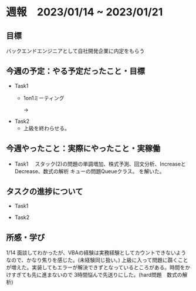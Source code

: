 # 週報　2023/01/14 ~ 2023/01/21
## 目標
バックエンドエンジニアとして自社開発企業に内定をもらう
## 今週の予定：やる予定だったこと・目標
- Task1
    - 1on1ミーティング

        →
- Task2
    - 上級を終わらせる。

## 今週やったこと：実際にやったこと・実稼働
- Task1
  　スタック(2)の問題の単調増加、株式予測、回文分析、IncreaseとDecrease、数式の解析
    キューの問題Queueクラス。
    を解いた。

## タスクの進捗について
- Task1

- Task2
    
    
## 所感・学び
1/14
面談してわかったが、VBAの経験は実務経験としてカウントできないようなので、かなり焦りを感じた。(未経験同じ扱い。)
上級に入って問題に躓くことが増えた。実装してもエラーが解決できずとなっているところがある。時間をかけすぎても先に進まないので
3時間悩んで先送りにした。(hard問題　数式の解析)
